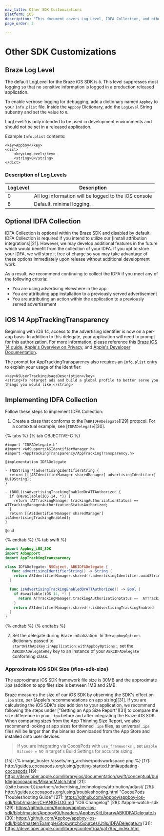 ```yaml
---
nav_title: Other SDK Customizations
platform: iOS
description: "This document covers Log Level, IDFA Collection, and other customizations"
page_order: 3

---
```


# Other SDK Customizations

## Braze Log Level

The default LogLevel for the Braze iOS SDK is `8`. This level suppresses most logging so that no sensitive information is logged in a production released application.

To enable verbose logging for debugging, add a dictionary named `Appboy` to your `Info.plist` file. Inside the `Appboy` Dictionary, add the `LogLevel` String subentry and set the value to `0`.

LogLevel `0` is only intended to be used in development environments and should not be set in a released application.

Example `Info.plist` contents:

```
<key>Appboy</key>
<dict>
	<key>LogLevel</key>
	<string>0</string>
</dict>
```

### Description of Log Levels

| LogLevel | Description |
|----------|-------------|
| 0        | All log information will be logged to the iOS console  |
| 8        | Default, minimal logging.                              |

## Optional IDFA Collection

IDFA Collection is optional within the Braze SDK and disabled by default. IDFA Collection is required if you intend to utilize our [install attribution integrations][21]. However, we may develop additional features in the future which would benefit from the collection of your IDFA. If you opt to store your IDFA, we will store it free of charge so you may take advantage of these options immediately upon release without additional development work.

As a result, we recommend continuing to collect the IDFA if you meet any of the following criteria:

- You are using advertising elsewhere in the app
- You are attributing app installation to a previously served advertisement
- You are attributing an action within the application to a previously served advertisement

## iOS 14 AppTrackingTransparency
Beginning with iOS 14, access to the advertising identifier is now on a per-app basis. In addition to this delegate, your application will need to prompt for this authorization. For more information, please reference this [Braze iOS 14 guide](https://www.braze.com/docs/developer_guide/platform_integration_guides/ios/ios_14/#idfa-and-app-tracking-transparency), [Apple's Overview on Privacy](https://developer.apple.com/app-store/user-privacy-and-data-use/), and [Apple's Developer Documentation](https://developer.apple.com/documentation/apptrackingtransparency).

The prompt for AppTrackingTransparency also requires an `Info.plist` entry to explain your usage of the identifier:

```
<key>NSUserTrackingUsageDescription</key>
<string>To retarget ads and build a global profile to better serve you things you would like.</string>
```

## Implementing IDFA Collection

Follow these steps to implement IDFA Collection:

1. Create a class that conforms to the [`ABKIDFADelegate`][29] protocol. For a contextual example, see [`IDFADelegate`][30].

{% tabs %}
{% tab OBJECTIVE-C %}

```objc
#import "IDFADelegate.h"
#import <AdSupport/ASIdentifierManager.h>
#import <AppTrackingTransparency/AppTrackingTransparency.h>

@implementation IDFADelegate

- (NSString *)advertisingIdentifierString {
  return [[[ASIdentifierManager sharedManager] advertisingIdentifier] UUIDString];
}

- (BOOL)isAdvertisingTrackingEnabledOrATTAuthorized {
  if (@available(iOS 14, *)) {
    return [ATTrackingManager trackingAuthorizationStatus] == ATTrackingManagerAuthorizationStatusAuthorized;
  }
  return [[ASIdentifierManager sharedManager] isAdvertisingTrackingEnabled];
}

@end
```

{% endtab %}
{% tab swift %}

```swift
import Appboy_iOS_SDK
import AdSupport
import AppTrackingTransparency

class IDFADelegate: NSObject, ABKIDFADelegate {
   func advertisingIdentifierString() -> String {
    return ASIdentifierManager.shared().advertisingIdentifier.uuidString
  }

  func isAdvertisingTrackingEnabledOrATTAuthorized() -> Bool {
    if #available(iOS 14, *) {
      return ATTrackingManager.trackingAuthorizationStatus ==  ATTrackingManager.AuthorizationStatus.authorized
    }
    return ASIdentifierManager.shared().isAdvertisingTrackingEnabled
  }
}
```
{% endtab %}
{% endtabs %}

2. Set the delegate during Braze initialization. In the `appboyOptions` dictionary passed to `startWithApiKey:inApplication:withAppboyOptions:`, set the `ABKIDFADelegateKey` key to an instance of your `ABKIDFADelegate` conforming class.

### Approximate iOS SDK Size {#ios-sdk-size}

The approximate iOS SDK framework file size is 30MB and the approximate .ipa (addition to app file) size is between 1MB and 2MB.

Braze measures the size of our iOS SDK by observing the SDK's effect on `.ipa` size, per [Apple's recommendations on app sizing][31]. If you are calculating the iOS SDK's size addition to your application, we recommend following the steps under ["Getting an App Size Report"][31] to compare the size difference in your `.ipa` before and after integrating the Braze iOS SDK. When comparing sizes from the App Thinning Size Report, we also recommend looking at app sizes for thinned `.ipa` files, as universal `.ipa` files will be larger than the binaries downloaded from the App Store and installed onto user devices.

> If you are integrating via CocoaPods with `use_frameworks!`, set `Enable Bitcode = NO` in target's Build Settings for accurate sizing.


[1]: http://cocoapods.org/
[2]: https://www.ruby-lang.org/en/installation/
[3]: http://guides.cocoapods.org/using/getting-started.html "CocoaPods Installation Directions"
[4]: http://guides.cocoapods.org/syntax/podfile.html
[5]: https://github.com/Appboy/appboy-ios-sdk/blob/master/AppboyKit/headers/AppboyKitLibrary/Appboy.h#L32
[6]: https://dashboard-01.braze.com/app_settings/app_settings/ "App Settings"
[7]: https://github.com/Appboy/appboy-ios-sdk/blob/master/Example/Stopwatch/AppDelegate.m
[8]: {{site.baseurl}}/developer_guide/platform_integration_guides/unity/ios/sdk_integration/#manual-sdk-integration
[12]: #appboy-podfiles-for-non-64-bit-apps
[13]: https://github.com/Appboy/appboy-ios-sdk/blob/master/HelloSwift/Podfile
[14]: https://github.com/Appboy/appboy-ios-sdk/blob/master/Example/Podfile "Example Podfile"
[15]: {% image_buster /assets/img_archive/podsworkspace.png %}
[17]: http://guides.cocoapods.org/using/getting-started.html#updating-cocoapods
[19]: https://developer.apple.com/library/ios/documentation/swift/conceptual/buildingcocoaapps/MixandMatch.html
[21]: {{site.baseurl}}/partners/advertising_technologies/attribution/adjust/
[25]: http://guides.cocoapods.org/using/troubleshooting.html "CocoaPods Troubleshooting Guide"
[27]: https://github.com/Appboy/appboy-ios-sdk/blob/master/CHANGELOG.md "iOS Changelog"
[28]: #apple-watch-sdk
[29]: https://github.com/Appboy/appboy-ios-sdk/blob/master/AppboyKit/headers/AppboyKitLibrary/ABKIDFADelegate.h
[30]: https://github.com/Appboy/appboy-ios-sdk/blob/master/Example/Stopwatch/Sources/Utils/IDFADelegate.m
[31]: https://developer.apple.com/library/content/qa/qa1795/_index.html
